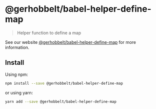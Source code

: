 # @gerhobbelt/babel-helper-define-map

> Helper function to define a map

See our website [@gerhobbelt/babel-helper-define-map](https://babeljs.io/docs/en/next/babel-helper-define-map.html) for more information.

## Install

Using npm:

```sh
npm install --save @gerhobbelt/babel-helper-define-map
```

or using yarn:

```sh
yarn add --save @gerhobbelt/babel-helper-define-map
```
